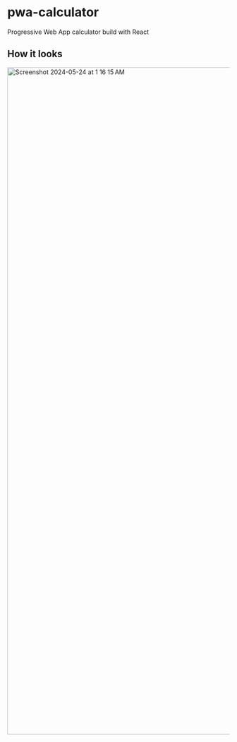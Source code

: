 # pwa-calculator
Progressive Web App calculator build with React

## How it looks
<img width="1512" alt="Screenshot 2024-05-24 at 1 16 15 AM" src="https://github.com/iskevinlemon/pwa-calculator/assets/126497052/7def82d7-9348-4424-8a86-757496847b82">

